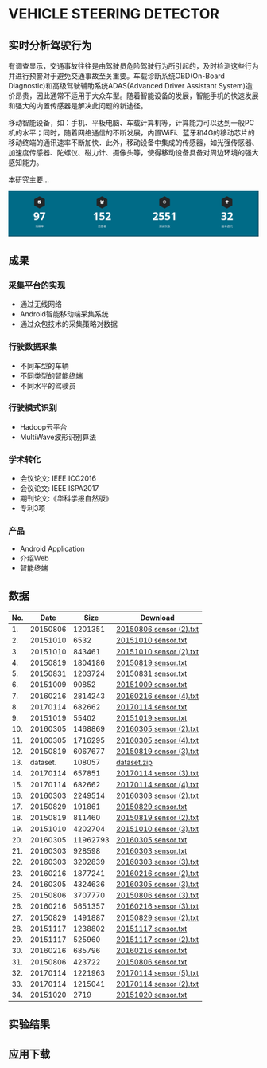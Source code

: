 # VEHICLE STEERING DETECTOR

## 实时分析驾驶行为

有调查显示，交通事故往往是由驾驶员危险驾驶行为所引起的，及时检测这些行为并进行预警对于避免交通事故至关重要。车载诊断系统OBD(On-Board Diagnostic)和高级驾驶辅助系统ADAS(Advanced Driver Assistant System)造价昂贵，因此通常不适用于大众车型。随着智能设备的发展，智能手机的快速发展和强大的内置传感器是解决此问题的新途径。

移动智能设备，如：手机、平板电脑、车载计算机等，计算能力可以达到一般PC机的水平；同时，随着网络通信的不断发展，内置WiFi、蓝牙和4G的移动芯片的移动终端的通讯速率不断加快．此外，移动设备中集成的传感器，如光强传感器、加速度传感器、陀螺仪、磁力计、摄像头等，使得移动设备具备对周边环境的强大感知能力。

本研究主要...

![Result](./doc/data/result.png)

## 成果

### 采集平台的实现

- 通过无线网络
- Android智能移动端采集系统
- 通过众包技术的采集策略对数据

### 行驶数据采集

- 不同车型的车辆
- 不同类型的智能终端
- 不同水平的驾驶员

### 行驶模式识别

- Hadoop云平台
- MultiWave波形识别算法

### 学术转化

- 会议论文: IEEE ICC2016
- 会议论文: IEEE ISPA2017
- 期刊论文:《华科学报自然版》
- 专利3项

### 产品

- Android Application
- 介绍Web
- 智能终端

## 数据

| No. | Date | Size | Download |
| ------ | ------ | ------ | ------ |
| 1. | 20150806 | 1201351 | [20150806 sensor (2).txt](20150806%20sensor%20%282%29.txt) |
| 2. | 20151010 | 6532 | [20151010 sensor.txt](20151010%20sensor.txt) |
| 3. | 20151010 | 843461 | [20151010 sensor (2).txt](20151010%20sensor%20%282%29.txt) |
| 4. | 20150819 | 1804186 | [20150819 sensor.txt](20150819%20sensor.txt) |
| 5. | 20150831 | 1203724 | [20150831 sensor.txt](20150831%20sensor.txt) |
| 6. | 20151009 | 90852 | [20151009 sensor.txt](20151009%20sensor.txt) |
| 7. | 20160216 | 2814243 | [20160216 sensor (4).txt](20160216%20sensor%20%284%29.txt) |
| 8. | 20170114 | 682662 | [20170114 sensor.txt](20170114%20sensor.txt) |
| 9. | 20151019 | 55402 | [20151019 sensor.txt](20151019%20sensor.txt) |
| 10. | 20160305 | 1468869 | [20160305 sensor (2).txt](20160305%20sensor%20%282%29.txt) |
| 11. | 20160305 | 1716295 | [20160305 sensor (4).txt](20160305%20sensor%20%284%29.txt) |
| 12. | 20150819 | 6067677 | [20150819 sensor (3).txt](20150819%20sensor%20%283%29.txt) |
| 13. | dataset. | 108057 | [dataset.zip](dataset.zip) |
| 14. | 20170114 | 657851 | [20170114 sensor (3).txt](20170114%20sensor%20%283%29.txt) |
| 15. | 20170114 | 682662 | [20170114 sensor (4).txt](20170114%20sensor%20%284%29.txt) |
| 16. | 20160303 | 2249514 | [20160303 sensor (2).txt](20160303%20sensor%20%282%29.txt) |
| 17. | 20150829 | 191861 | [20150829 sensor.txt](20150829%20sensor.txt) |
| 18. | 20150819 | 811460 | [20150819 sensor (2).txt](20150819%20sensor%20%282%29.txt) |
| 19. | 20151010 | 4202704 | [20151010 sensor (3).txt](20151010%20sensor%20%283%29.txt) |
| 20. | 20160305 | 11962793 | [20160305 sensor.txt](20160305%20sensor.txt) |
| 21. | 20160303 | 928598 | [20160303 sensor.txt](20160303%20sensor.txt) |
| 22. | 20160303 | 3202839 | [20160303 sensor (3).txt](20160303%20sensor%20%283%29.txt) |
| 23. | 20160216 | 1877241 | [20160216 sensor (2).txt](20160216%20sensor%20%282%29.txt) |
| 24. | 20160305 | 4324636 | [20160305 sensor (3).txt](20160305%20sensor%20%283%29.txt) |
| 25. | 20150806 | 3707770 | [20150806 sensor (3).txt](20150806%20sensor%20%283%29.txt) |
| 26. | 20160216 | 5651357 | [20160216 sensor (3).txt](20160216%20sensor%20%283%29.txt) |
| 27. | 20150829 | 1491887 | [20150829 sensor (2).txt](20150829%20sensor%20%282%29.txt) |
| 28. | 20151117 | 1238802 | [20151117 sensor.txt](20151117%20sensor.txt) |
| 29. | 20151117 | 525960 | [20151117 sensor (2).txt](20151117%20sensor%20%282%29.txt) |
| 30. | 20160216 | 685796 | [20160216 sensor.txt](20160216%20sensor.txt) |
| 31. | 20150806 | 423722 | [20150806 sensor.txt](20150806%20sensor.txt) |
| 32. | 20170114 | 1221963 | [20170114 sensor (5).txt](20170114%20sensor%20%285%29.txt) |
| 33. | 20170114 | 1215041 | [20170114 sensor (2).txt](20170114%20sensor%20%282%29.txt) |
| 34. | 20151020 | 2719 | [20151020 sensor.txt](20151020%20sensor.txt) |

## 实验结果

## 应用下载

